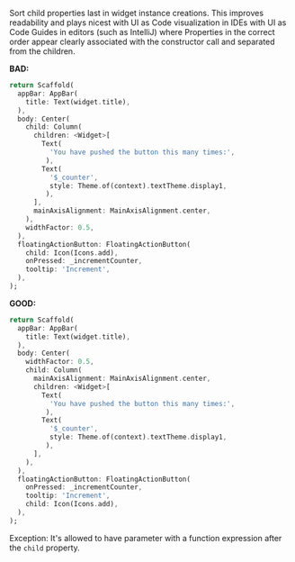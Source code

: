 Sort child properties last in widget instance creations.  This improves
readability and plays nicest with UI as Code visualization in IDEs with UI as
Code Guides in editors (such as IntelliJ) where Properties in the correct order
appear clearly associated with the constructor call and separated from the
children.

**BAD:**
```dart
return Scaffold(
  appBar: AppBar(
    title: Text(widget.title),
  ),
  body: Center(
    child: Column(
      children: <Widget>[
        Text(
          'You have pushed the button this many times:',
         ),
        Text(
          '$_counter',
          style: Theme.of(context).textTheme.display1,
         ),
      ],
      mainAxisAlignment: MainAxisAlignment.center,
    ),
    widthFactor: 0.5,
  ),
  floatingActionButton: FloatingActionButton(
    child: Icon(Icons.add),
    onPressed: _incrementCounter,
    tooltip: 'Increment',
  ),
);
```

**GOOD:**
```dart
return Scaffold(
  appBar: AppBar(
    title: Text(widget.title),
  ),
  body: Center(
    widthFactor: 0.5,
    child: Column(
      mainAxisAlignment: MainAxisAlignment.center,
      children: <Widget>[
        Text(
          'You have pushed the button this many times:',
         ),
        Text(
          '$_counter',
          style: Theme.of(context).textTheme.display1,
         ),
      ],
    ),
  ),
  floatingActionButton: FloatingActionButton(
    onPressed: _incrementCounter,
    tooltip: 'Increment',
    child: Icon(Icons.add),
  ),
);
```

Exception: It's allowed to have parameter with a function expression after the
`child` property.

